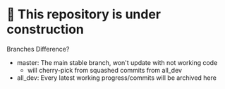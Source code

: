# 🚧 This repository is under construction

Branches Difference?
- master: The main stable branch, won't update with not working code
  - will cherry-pick from squashed commits from all_dev
- all_dev: Every latest working progress/commits will be archived here